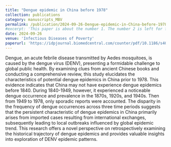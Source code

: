 ```yaml
---
title: "Dengue epidemic in China before 1978"
collection: publications
category: manuscripts_MBV
permalink: /publication/2024-09-26-Dengue-epidemic-in-China-before-1978
#excerpt: 'This paper is about the number 1. The number 2 is left for future work.'
date: 2024-09-26
venue: 'Infectious Diseases of Poverty'
paperurl: 'https://idpjournal.biomedcentral.com/counter/pdf/10.1186/s40249-024-01243-y.pdf'
---
```

Dengue, an acute febrile disease transmitted by Aedes mosquitoes, is caused by the dengue virus (DENV), presenting a formidable challenge to global public health. By examining clues from ancient Chinese books and conducting a comprehensive review, this study elucidates the characteristics of potential dengue epidemics in China prior to 1978. This evidence indicates that China may not have experience dengue epidemics before 1840. During 1840-1949, however, it experienced a noticeable dengue occurrence and prevalence in the 1870s, 1920s, and 1940s. Then from 1949 to 1978, only sporadic reports were accounted. The disparity in the frequency of dengue occurrences across three time periods suggests that the persistent characteristic of dengue epidemics in China primarily arises from imported cases resulting from international exchanges, subsequently leading to local outbreaks influenced by global epidemic trend. This research offers a novel perspective on retrospectively examining the historical trajectory of dengue epidemics and provides valuable insights into exploration of DENV epidemic patterns.
